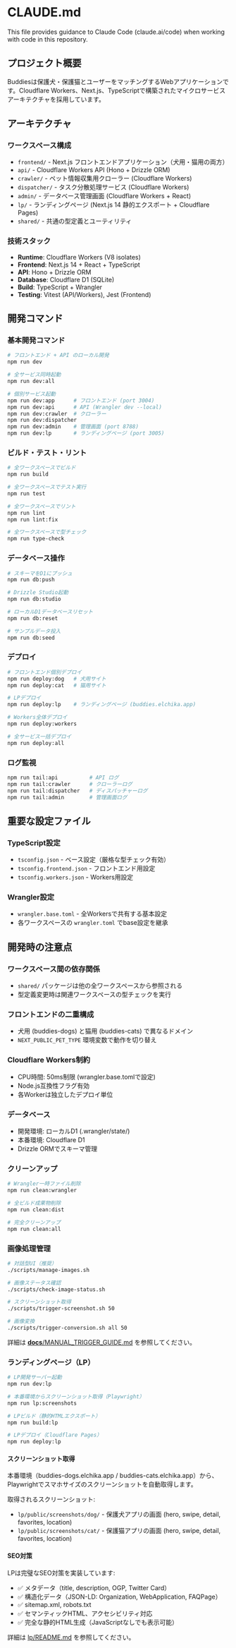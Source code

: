 # CLAUDE.md

This file provides guidance to Claude Code (claude.ai/code) when working with code in this repository.

## プロジェクト概要

Buddiesは保護犬・保護猫とユーザーをマッチングするWebアプリケーションです。Cloudflare Workers、Next.js、TypeScriptで構築されたマイクロサービスアーキテクチャを採用しています。

## アーキテクチャ

### ワークスペース構成

- `frontend/` - Next.js フロントエンドアプリケーション（犬用・猫用の両方）
- `api/` - Cloudflare Workers API (Hono + Drizzle ORM)
- `crawler/` - ペット情報収集用クローラー (Cloudflare Workers)
- `dispatcher/` - タスク分散処理サービス (Cloudflare Workers)
- `admin/` - データベース管理画面 (Cloudflare Workers + React)
- `lp/` - ランディングページ (Next.js 14 静的エクスポート + Cloudflare Pages)
- `shared/` - 共通の型定義とユーティリティ

### 技術スタック

- **Runtime**: Cloudflare Workers (V8 isolates)
- **Frontend**: Next.js 14 + React + TypeScript
- **API**: Hono + Drizzle ORM
- **Database**: Cloudflare D1 (SQLite)
- **Build**: TypeScript + Wrangler
- **Testing**: Vitest (API/Workers), Jest (Frontend)

## 開発コマンド

### 基本開発コマンド

```bash
# フロントエンド + API のローカル開発
npm run dev

# 全サービス同時起動
npm run dev:all

# 個別サービス起動
npm run dev:app      # フロントエンド (port 3004)
npm run dev:api      # API (Wrangler dev --local)
npm run dev:crawler  # クローラー
npm run dev:dispatcher
npm run dev:admin    # 管理画面 (port 8788)
npm run dev:lp       # ランディングページ (port 3005)
```

### ビルド・テスト・リント

```bash
# 全ワークスペースでビルド
npm run build

# 全ワークスペースでテスト実行
npm run test

# 全ワークスペースでリント
npm run lint
npm run lint:fix

# 全ワークスペースで型チェック
npm run type-check
```

### データベース操作

```bash
# スキーマをD1にプッシュ
npm run db:push

# Drizzle Studio起動
npm run db:studio

# ローカルD1データベースリセット
npm run db:reset

# サンプルデータ投入
npm run db:seed
```

### デプロイ

```bash
# フロントエンド個別デプロイ
npm run deploy:dog   # 犬用サイト
npm run deploy:cat   # 猫用サイト

# LPデプロイ
npm run deploy:lp    # ランディングページ (buddies.elchika.app)

# Workers全体デプロイ
npm run deploy:workers

# 全サービス一括デプロイ
npm run deploy:all
```

### ログ監視

```bash
npm run tail:api          # API ログ
npm run tail:crawler      # クローラーログ
npm run tail:dispatcher   # ディスパッチャーログ
npm run tail:admin        # 管理画面ログ
```

## 重要な設定ファイル

### TypeScript設定

- `tsconfig.json` - ベース設定（厳格な型チェック有効）
- `tsconfig.frontend.json` - フロントエンド用設定
- `tsconfig.workers.json` - Workers用設定

### Wrangler設定

- `wrangler.base.toml` - 全Workersで共有する基本設定
- 各ワークスペースの `wrangler.toml` でbase設定を継承

## 開発時の注意点

### ワークスペース間の依存関係

- `shared/` パッケージは他の全ワークスペースから参照される
- 型定義変更時は関連ワークスペースの型チェックを実行

### フロントエンドの二重構成

- 犬用 (buddies-dogs) と猫用 (buddies-cats) で異なるドメイン
- `NEXT_PUBLIC_PET_TYPE` 環境変数で動作を切り替え

### Cloudflare Workers制約

- CPU時間: 50ms制限 (wrangler.base.tomlで設定)
- Node.js互換性フラグ有効
- 各Workerは独立したデプロイ単位

### データベース

- 開発環境: ローカルD1 (.wrangler/state/)
- 本番環境: Cloudflare D1
- Drizzle ORMでスキーマ管理

### クリーンアップ

```bash
# Wrangler一時ファイル削除
npm run clean:wrangler

# 全ビルド成果物削除
npm run clean:dist

# 完全クリーンアップ
npm run clean:all
```

### 画像処理管理

```bash
# 対話型UI（推奨）
./scripts/manage-images.sh

# 画像ステータス確認
./scripts/check-image-status.sh

# スクリーンショット取得
./scripts/trigger-screenshot.sh 50

# 画像変換
./scripts/trigger-conversion.sh all 50
```

詳細は [**docs**/MANUAL_TRIGGER_GUIDE.md](__docs__/MANUAL_TRIGGER_GUIDE.md) を参照してください。

### ランディングページ（LP）

```bash
# LP開発サーバー起動
npm run dev:lp

# 本番環境からスクリーンショット取得（Playwright）
npm run lp:screenshots

# LPビルド（静的HTMLエクスポート）
npm run build:lp

# LPデプロイ（Cloudflare Pages）
npm run deploy:lp
```

#### スクリーンショット取得

本番環境（buddies-dogs.elchika.app / buddies-cats.elchika.app）から、Playwrightでスマホサイズのスクリーンショットを自動取得します。

取得されるスクリーンショット:

- `lp/public/screenshots/dog/` - 保護犬アプリの画面 (hero, swipe, detail, favorites, location)
- `lp/public/screenshots/cat/` - 保護猫アプリの画面 (hero, swipe, detail, favorites, location)

#### SEO対策

LPは完璧なSEO対策を実装しています:

- ✅ メタデータ（title, description, OGP, Twitter Card）
- ✅ 構造化データ（JSON-LD: Organization, WebApplication, FAQPage）
- ✅ sitemap.xml, robots.txt
- ✅ セマンティックHTML、アクセシビリティ対応
- ✅ 完全な静的HTML生成（JavaScriptなしでも表示可能）

詳細は [lp/README.md](lp/README.md) を参照してください。
